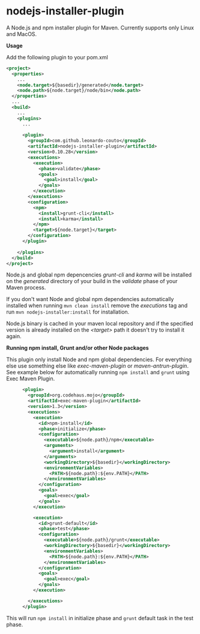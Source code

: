 nodejs-installer-plugin
=======================

A Node.js and npm installer plugin for Maven.
Currently supports only Linux and MacOS.

**Usage**

Add the following plugin to your pom.xml

```xml
<project>
  <properties>
    ...
    <node.target>${basedir}/generated</node.target>
    <node.path>${node.target}/node/bin</node.path>
  </properties>
  ...
  <build>
    ...
    <plugins>
      ...
      
      <plugin>
        <groupId>com.github.leonardo-couto</groupId>
        <artifactId>nodejs-installer-plugin</artifactId>
        <version>0.10.28</version>
        <executions>
          <execution>
            <phase>validate</phase>
            <goals>
              <goal>install</goal>
            </goals>
          </execution>
        </executions>
        <configuration>
          <npm>
            <install>grunt-cli</install>
            <install>karma</install>
          </npm>
          <target>${node.target}</target>
        </configuration>
      </plugin>
      
    </plugins>
  </build>
</project>
```

Node.js and global npm depencencies *grunt-cli* and *karma* will be installed on the *generated* directory of your build in the *validate* phase of your Maven process.

If you don't want Node and global npm dependencies automatically installed when running ```mvn clean install``` remove the *executions* tag and run ```mvn nodejs-installer:install``` for installation.

Node.js binary is cached in your maven local repository and if the specified version is already installed on the *\<target\>* path it doesn't try to install it again.

**Running npm install, Grunt and/or other Node packages**

This plugin only install Node and npm global dependencies. For everything else use something else like *exec-maven-plugin* or *maven-antrun-plugin*. See example below for automatically running ```npm install``` and ```grunt``` using Exec Maven Plugin.


```xml
      <plugin>
        <groupId>org.codehaus.mojo</groupId>
        <artifactId>exec-maven-plugin</artifactId>
        <version>1.3</version>
        <executions>
          <execution>
            <id>npm-install</id>
            <phase>initialize</phase>
            <configuration>
              <executable>${node.path}/npm</executable>
              <arguments>
                <argument>install</argument>
              </arguments>
              <workingDirectory>${basedir}</workingDirectory>
              <environmentVariables>
                <PATH>${node.path}:${env.PATH}</PATH>
              </environmentVariables>
            </configuration>
            <goals>
              <goal>exec</goal>
            </goals>
          </execution>

          <execution>
            <id>grunt-default</id>
            <phase>test</phase>
            <configuration>
              <executable>${node.path}/grunt</executable>
              <workingDirectory>${basedir}</workingDirectory>
              <environmentVariables>
                <PATH>${node.path}:${env.PATH}</PATH>
              </environmentVariables>
            </configuration>
            <goals>
              <goal>exec</goal>
            </goals>
          </execution>

        </executions>
      </plugin>

```

This will run ```npm install``` in initialize phase and ```grunt``` default task in the test phase.
